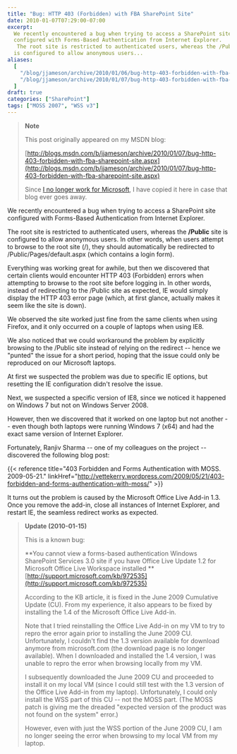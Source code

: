 ```yaml
---
title: "Bug: HTTP 403 (Forbidden) with FBA SharePoint Site"
date: 2010-01-07T07:29:00-07:00
excerpt:
  We recently encountered a bug when trying to access a SharePoint site
  configured with Forms-Based Authentication from Internet Explorer. 
   The root site is restricted to authenticated users, whereas the /Public site
  is configured to allow anonymous users...
aliases:
  [
    "/blog/jjameson/archive/2010/01/06/bug-http-403-forbidden-with-fba-sharepoint-site.aspx",
    "/blog/jjameson/archive/2010/01/07/bug-http-403-forbidden-with-fba-sharepoint-site.aspx",
  ]
draft: true
categories: ["SharePoint"]
tags: ["MOSS 2007", "WSS v3"]
---
```


> **Note**
>
> This post originally appeared on my MSDN blog:
>
> [http://blogs.msdn.com/b/jjameson/archive/2010/01/07/bug-http-403-forbidden-with-fba-sharepoint-site.aspx](http://blogs.msdn.com/b/jjameson/archive/2010/01/07/bug-http-403-forbidden-with-fba-sharepoint-site.aspx)
>
> Since
> [I no longer work for Microsoft](/blog/jjameson/2011/09/02/last-day-with-microsoft),
> I have copied it here in case that blog ever goes away.

We recently encountered a bug when trying to access a SharePoint site configured
with Forms-Based Authentication from Internet Explorer.

The root site is restricted to authenticated users, whereas the **/Public** site
is configured to allow anonymous users. In other words, when users attempt to
browse to the root site (/), they should automatically be redirected to
/Public/Pages/default.aspx (which contains a login form).

Everything was working great for awhile, but then we discovered that certain
clients would encounter HTTP 403 (Forbidden) errors when attempting to browse to
the root site before logging in. In other words, instead of redirecting to the
/Public site as expected, IE would simply display the HTTP 403 error page
(which, at first glance, actually makes it seem like the site is down).

We observed the site worked just fine from the same clients when using Firefox,
and it only occurred on a couple of laptops when using IE8.

We also noticed that we could workaround the problem by explicitly browsing to
the /Public site instead of relying on the redirect -- hence we "punted" the
issue for a short period, hoping that the issue could only be reproduced on our
Microsoft laptops.

At first we suspected the problem was due to specific IE options, but resetting
the IE configuration didn't resolve the issue.

Next, we suspected a specific version of IE8, since we noticed it happened on
Windows 7 but not on Windows Server 2008.

However, then we discovered that it worked on one laptop but not another -- even
though both laptops were running Windows 7 (x64) and had the exact same version
of Internet Explorer.

Fortunately, Ranjiv Sharma -- one of my colleagues on the project -- discovered
the following blog post:

{{< reference
title="403 Forbidden and Forms Authentication with MOSS. 2009-05-21."
linkHref="http://vettekerry.wordpress.com/2009/05/21/403-forbidden-and-forms-authentication-with-moss/" >}}

It turns out the problem is caused by the Microsoft Office Live Add-in 1.3. Once
you remove the add-in, close all instances of Internet Explorer, and restart IE,
the seamless redirect works as expected.

> **Update (2010-01-15)**
>
> This is a known bug:
>
> **You cannot view a forms-based authentication Windows SharePoint Services 3.0
> site if you have Office Live Update 1.2 for Microsoft Office Live Workspace
> installed
> **
> [http://support.microsoft.com/kb/972535](http://support.microsoft.com/kb/972535)
>
> According to the KB article, it is fixed in the June 2009 Cumulative Update
> (CU). From my experience, it also appears to be fixed by installing the 1.4 of
> the Microsoft Office Live Add-in.
>
> Note that I tried reinstalling the Office Live Add-in on my VM to try to repro
> the error again prior to installing the June 2009 CU. Unfortunately, I
> couldn't find the 1.3 version available for download anymore from
> microsoft.com (the download page is no longer available). When I downloaded
> and installed the 1.4 version, I was unable to repro the error when browsing
> locally from my VM.
>
> I subsequently downloaded the June 2009 CU and proceeded to install it on my
> local VM (since I could still test with the 1.3 version of the Office Live
> Add-in from my laptop). Unfortunately, I could only install the WSS part of
> this CU -- not the MOSS part. (The MOSS patch is giving me the dreaded
> "expected version of the product was not found on the system" error.)
>
> However, even with just the WSS portion of the June 2009 CU, I am no longer
> seeing the error when browsing to my local VM from my laptop.
